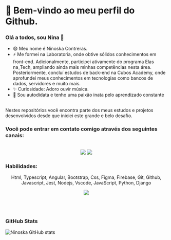 
# 👋 Bem-vindo ao meu perfil do Github.
### Olá a todos, sou  Nina 👋


- 😄 Meu nome é Ninoska Contreras.
- ⚡ Me formei na Laboratoria, onde obtive sólidos conhecimentos em front-end. Adicionalmente, participei ativamente do programa Elas na_Tech, ampliando ainda mais minhas competências nesta área. Posteriormente, 
     concluí estudos de back-end na Cubos Academy, onde aprofundei meus conhecimentos em tecnologias como bancos de dados, servidores e muito mais.
- ✨ Curiosidade: Adoro ouvir música.
- 🚀 Sou autodidata e tenho uma paixão inata pelo aprendizado constante
<br>
     Nestes repositórios você encontra parte dos meus estudos e projetos desenvolvidos desde que iniciei este grande e belo desafio.
<br>

 ### Você pode entrar em contato comigo através dos seguintes canais:
  <div align="center">
     <br>
<a href = "mailto:ncontreraskanan@gmail.com"><img src="https://img.shields.io/badge/Gmail-D14836?style=for-the-badge&logo=gmail&logoColor=white" target="_blank"></a>
<a href="https://www.linkedin.com/in/ninoska-contreras-86b075129/)" target="_blank"><img src="https://img.shields.io/badge/-LinkedIn-%230077B5?style=for-the-badge&logo=linkedin&logoColor=white" target="_blank"></a>   
</div>


  ### Habilidades:
  <p align="center">
  Html, Typescript, Angular, Bootstrap, Css, Figma, Firebase, Git, Github, Javascript, Jest, Nodejs, Vscode, JavaScript, Python, Django
  </p>
   
<p align="center">
  <a href="https://skillicons.dev">
    <img src="https://skillicons.dev/icons?i=html,ts,angular,bootstrap,css,figma,firebase,git,github,js,jest,nodejs,vscode,js,py,django" />
  </a>
</p>

<br>

<br>


### GitHub Stats
![Ninoska GitHub stats](https://github-readme-stats.vercel.app/api?username=NiEl0503&show_icons=true&theme=tokyonight)





 
          
          
          
  
          
          
          
          

